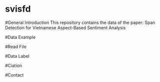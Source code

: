 # svisfd
#General Introduction
This repository contains the data of the paper: Span Detection for Vietnamese Aspect-Based Sentiment Analysis

#Data Example

#Read File

#Data Label

#Ciation

#Contact
